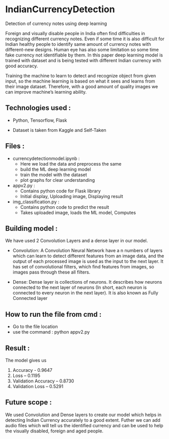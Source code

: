 # IndianCurrencyDetection
Detection of currency notes using deep learning


Foreign and visually disable people in India often find difficulties in recognizing different currency notes. Even if some time it is also difficult for Indian healthy people to identify same amount of currency notes with different-new designs. Human eye has also some limitation so some time fake currency not identifiable by them. In this paper deep learning model is trained with dataset and is being tested with different Indian currency with good accuracy.

Training the machine to learn to detect and recognize object from given input, so the machine learning is based on what it sees and learns from their image dataset. Therefore, with a good amount of quality images we can improve machine’s learning ability.

## Technologies used :
- Python, Tensorflow, Flask

- Dataset is taken from Kaggle and Self-Taken

## Files :
- currencydetectionmodel.ipynb :
  - Here we load the data and preprocess the same
  - build the ML deep learning model
  - train the model with the dataset
  - plot graphs for clear understanding
- appv2.py : 
  - Contains python code for Flask library
  - Initial display, Uploading image, Displaying result
- img_classification.py :
  - Contains python code to predict the result
  - Takes uploaded image, loads the ML model, Computes

## Building model :
We have used 2 Convolution Layers and a dense layer in our model.
-	Convolution: A Convolution Neural Network have a n numbers of layers which can learn to detect different features from an image data, and the output of each processed image is used as the input to the next layer. It has set of convolutional filters, which find features from images, so images pass through these all filters.

-	Dense: Dense layer is collections of neurons. It describes how neurons connected to the next layer of neurons (In short, each neuron is connected to every neuron in the next layer). It is also known as Fully Connected layer


## How to run the file from cmd :
- Go to the file location
- use the command : python appv2.py

## Result :

The model gives us 
1.	Accuracy - 0.9647
2.	Loss – 0.1195
3.	Validation Accuracy – 0.8730
4.	Validation Loss – 0.5291

## Future scope :

We used Convolution and Dense layers to create our model which helps in detecting Indian Currency accurately to a good extent.
Futher we can add audio files which will tell us the identified currency and can be used to help the visually disabled, foreign and aged people.
